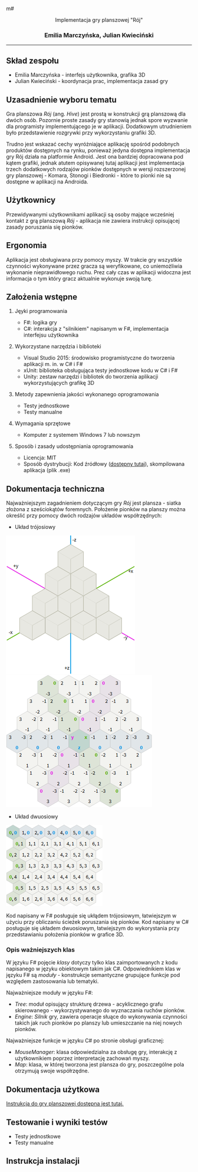 m# <div style="text-align:center;">Implementacja gry planszowej "Rój"</div>
### <div style="text-align:center;">Emilia Marczyńska, Julian Kwieciński</div>
----


## Skład zespołu
- Emilia Marczyńska - interfejs użytkownika, grafika 3D
- Julian Kwieciński - koordynacja prac, implementacja zasad gry


## Uzasadnienie wyboru tematu
Gra planszowa *Rój* (ang. *Hive*) jest prostą w konstrukcji grą planszową dla dwóch osób.
Pozornie proste zasady gry stanowią jednak spore wyzwanie dla programisty implementującego
je w aplikacji. Dodatkowym utrudnieniem było przedstawienie rozgrywki przy wykorzystaniu
grafiki 3D.

Trudno jest wskazać cechy wyróżniające aplikację spośród podobnych produktów dostępnych
na rynku, ponieważ jedyna dostępna implementacja gry Rój działa na platformie Android.
Jest ona bardziej dopracowana pod kątem grafiki, jednak atutem opisywanej tutaj aplikacji
jest implementacja trzech dodatkowych rodzajów pionków dostępnych w wersji rozszerzonej
gry planszowej - Komara, Stonogi i Biedronki - które to pionki nie są dostępne w
aplikacji na Androida.


## Użytkownicy
Przewidywanymi użytkownikami aplikacji są osoby mające wcześniej kontakt z grą planszową
*Rój* - aplikacja nie zawiera instrukcji opisującej zasady poruszania się pionków.


## Ergonomia
Aplikacja jest obsługiwana przy pomocy myszy. W trakcie gry wszystkie czynności wykonywane
przez gracza są weryfikowane, co uniemożliwia wykonanie nieprawidłowego ruchu. Prez cały
czas w aplikacji widoczna jest informacja o tym który gracz aktualnie wykonuje swoją turę.


## Założenia wstępne
1. Jęyki programowania
    * F#: logika gry
    * C#: interakcja z "silnikiem" napisanym w F#, implementacja interfejsu użytkownika

2. Wykorzystane narzędzia i biblioteki
    * Visual Studio 2015: środowisko programistyczne do tworzenia aplikacji m. in. w C# i F#
    * xUnit: biblioteka obsługująca testy jednostkowe kodu w C# i F#
    * Unity: zestaw narzędzi i bibliotek do tworzenia aplikacji wykorzystujących
      grafikę 3D

3. Metody zapewnienia jakości wykonanego oprogramowania
    * Testy jednostkowe
    * Testy manualne

4. Wymagania sprzętowe
    * Komputer z systemem Windows 7 lub nowszym

5. Sposób i zasady udostępniania oprogramowania
    * Licencja: MIT
    * Sposób dystrybucji: Kod źródłowy ([dostępny tutaj](https://github.com/EMJK/hive)),
      skompilowana aplikacja (plik .exe)


## Dokumentacja techniczna
Najważniejszym zagadnieniem dotyczącym gry *Rój* jest plansza - siatka złożona z sześciokątów
foremnych. Położenie pionków na planszy można określić przy pomocy dwóch rodzajów układów
współrzędnych:

* Układ trójosiowy

![](./images/3axis2.png) ![](./images/3axis1.png)

* Układ dwuosiowy

![](./images/2axis.png)

Kod napisany w F# posługuje się ukłądem trójosiowym, łatwiejszym w użyciu przy obliczaniu
ścieżek poruszania się pionków. Kod napisany w C# posługuje się układem dwuosiowym, łatwiejszym
do wykorystania przy przedstawianiu położenia pionków w grafice 3D.

### Opis ważniejszych klas
W języku F# pojęcie *klasy* dotyczy tylko klas zaimportowanych z kodu napisanego w języku obiektowym
takim jak C#. Odpowiednikiem klas w języku F# są *moduły* - konstrukcje semantyczne grupujące
funkcje pod względem zastosowania lub tematyki.

Najważniejsze moduły w języku F#:

* *Tree*: moduł opisujący strukturę drzewa - acyklicznego grafu skierowanego - wykorzystywanego do
  wyznaczania ruchów pionków.
* *Engine*: *Silnik* gry, zawiera operacje słuące do wykonywania czynności takich jak ruch pionków
  po planszy lub umieszczanie na niej nowych pionków.

Najważniejsze funkcje w języku C# po stronie obsługi graficznej:

* *MouseManager*: klasa odpowiedzialna za obsługę gry, interakcję z użytkownikiem poprzez interpretację zachowań myszy.
* *Map*: klasa, w której tworzona jest plansza do gry, poszczególne pola otrzymują swoje współrzędne.



## Dokumentacja użytkowa
[Instrukcja do gry planszowej dostępna jest tutaj.](http://www.gen42.com/downloads/rules/Hive_Carbon_English_Rules.pdf)


## Testowanie i wyniki testów
  * Testy jednostkowe
  * Testy manualne


## Instrukcja instalacji

